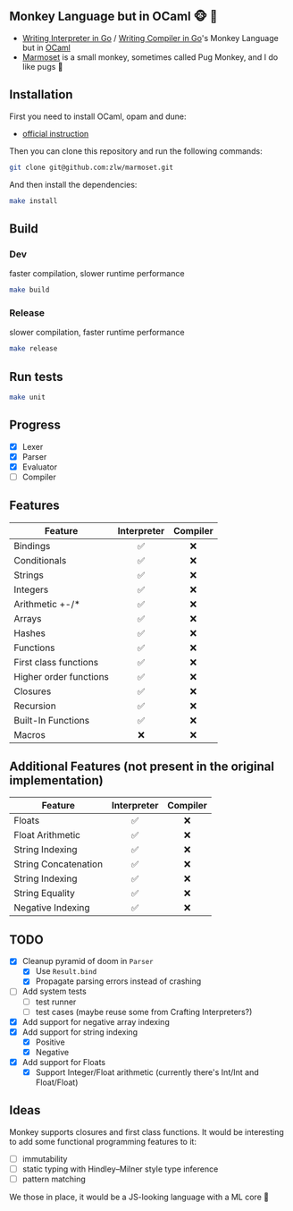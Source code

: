 ## Monkey Language but in OCaml 🐵 🐫
* [Writing Interpreter in Go](https://interpreterbook.com/) / [Writing Compiler in Go](https://compilerbook.com/)'s Monkey Language but in [OCaml](https://ocaml.org/)
* [Marmoset](https://en.wikipedia.org/wiki/Marmoset) is a small monkey, sometimes called Pug Monkey, and I do like pugs 🙈

## Installation

First you need to install OCaml, opam and dune:
* [official instruction](https://ocaml.org/docs/installing-ocaml)

Then you can clone this repository and run the following commands:

```sh
git clone git@github.com:zlw/marmoset.git
```

And then install the dependencies:
```sh
make install
```

## Build

### Dev
faster compilation, slower runtime performance
```sh
make build
```

### Release
slower compilation, faster runtime performance
```sh
make release
```

## Run tests

```sh
make unit
```

## Progress

- [x] Lexer
- [x] Parser
- [x] Evaluator
- [ ] Compiler

## Features

| Feature                | Interpreter | Compiler |
|------------------------|:-----------:|:--------:|
| Bindings               | ✅          | ❌       |
| Conditionals           | ✅          | ❌       |
| Strings                | ✅          | ❌       |
| Integers               | ✅          | ❌       |
| Arithmetic +-/*        | ✅          | ❌       |
| Arrays                 | ✅          | ❌       |
| Hashes                 | ✅          | ❌       |
| Functions              | ✅          | ❌       |
| First class functions  | ✅          | ❌       |
| Higher order functions | ✅          | ❌       |
| Closures               | ✅          | ❌       |
| Recursion              | ✅          | ❌       |
| Built-In Functions     | ✅          | ❌       |
| Macros                 | ❌          | ❌       |

## Additional Features (not present in the original implementation)
| Feature                | Interpreter | Compiler |
|------------------------|:-----------:|:--------:|
| Floats                 | ✅          | ❌       |
| Float Arithmetic       | ✅          | ❌       |
| String Indexing        | ✅          | ❌       |
| String Concatenation   | ✅          | ❌       |
| String Indexing        | ✅          | ❌       |
| String Equality        | ✅          | ❌       |
| Negative Indexing      | ✅          | ❌       |

## TODO

- [x] Cleanup pyramid of doom in `Parser`
    - [x] Use `Result.bind`
    - [x] Propagate parsing errors instead of crashing
- [ ] Add system tests
  - [ ] test runner
  - [ ] test cases (maybe reuse some from Crafting Interpreters?)
- [x] Add support for negative array indexing
- [x] Add support for string indexing
  - [x] Positive
  - [x] Negative
- [x] Add support for Floats
  - [x] Support Integer/Float arithmetic (currently there's Int/Int and Float/Float)

## Ideas

Monkey supports closures and first class functions. It would be interesting to add some functional programming features to it:
- [ ] immutability
- [ ] static typing with Hindley–Milner style type inference
- [ ] pattern matching

We those in place, it would be a JS-looking language with a ML core 🤔
